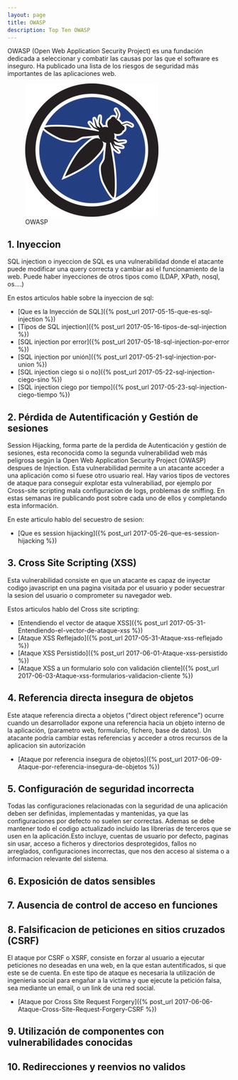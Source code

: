 ```yaml
---
layout: page
title: OWASP
description: Top Ten OWASP
---
```


OWASP (Open Web Application Security Project) es una fundación dedicada a seleccionar y combatir las causas por las que el software es inseguro. Ha publicado una lista de los riesgos de seguridad más importantes de las aplicaciones web. 

<figure>
<img alt="OWASP" src="/resources/images/owasp.png"/>
<figcaption>
OWASP 
</figcaption>
</figure>

## 1. Inyeccion

SQL injection o inyeccion de SQL es una vulnerabilidad donde el atacante puede modificar una query correcta y cambiar asi el funcionamiento de la web. Puede haber inyecciones de otros tipos como (LDAP, XPath, nosql, os....)

En estos articulos hable sobre la inyeccion de sql:

* [Que es la Inyección de SQL]({% post_url 2017-05-15-que-es-sql-injection %}) 
* [Tipos de SQL injection]({% post_url 2017-05-16-tipos-de-sql-injection %}) 
* [SQL injection por error]({% post_url 2017-05-18-sql-injection-por-error %})
* [SQL injection por unión]({% post_url 2017-05-21-sql-injection-por-union %})
* [SQL injection ciego si o no]({% post_url 2017-05-22-sql-injection-ciego-sino %})
* [SQL injection ciego por tiempo]({% post_url 2017-05-23-sql-injection-ciego-tiempo %})


## 2. Pérdida de Autentificación y Gestión de sesiones

Session Hijacking, forma parte de la perdida de Autenticación y gestión de sesiones, esta reconocida como la segunda vulnerabilidad web más peligrosa según la Open Web Application Security Project (OWASP) despues de Injection. Esta vulnerabilidad permite a un atacante acceder a una aplicación como si fuese otro usuario real.
Hay varios tipos de vectores de ataque para conseguir explotar esta vulnerabiliad, por ejemplo por Cross-site scripting mala configuracion de logs, problemas de sniffing.  En estas semanas ire publicando post sobre cada uno de ellos y completando esta información.

En este articulo hablo del secuestro de sesion:

* [Que es session hijacking]({% post_url 2017-05-26-que-es-session-hijacking %}) 


## 3. Cross Site Scripting (XSS)

Esta vulnerabilidad consiste en que un atacante es capaz de inyectar codigo javascript en una pagina visitada por el usuario y poder secuestrar la sesion del usuario o comprometer su navegador web.

Estos articulos hablo del Cross site scripting:

* [Entendiendo el vector de ataque XSS]({% post_url 2017-05-31-Entendiendo-el-vector-de-ataque-xss %}) 
* [Ataque XSS Reflejado]({% post_url 2017-05-31-Ataque-xss-reflejado %}) 
* [Ataque XSS Persistido]({% post_url 2017-06-01-Ataque-xss-persistido %}) 
* [Ataque XSS a un formulario solo con validación cliente]({% post_url 2017-06-03-Ataque-xss-formularios-validacion-cliente %}) 



## 4. Referencia directa insegura de objetos

Este ataque referencia directa a objetos ("direct object reference") ocurre cuando un desarrollador expone una referencia hacia un objeto interno de la aplicación, (parametro web, formulario, fichero, base de datos). Un atacante podría cambiar estas referencias y acceder a otros recursos de la aplicacion sin autorización

* [Ataque por referencia insegura de objetos]({% post_url 2017-06-09-Ataque-por-referencia-insegura-de-objetos %}) 

## 5. Configuración de seguridad incorrecta

Todas las configuraciones relacionadas con la seguridad de una aplicación deben ser definidas, implementadas y mantenidas, ya que las configuraciones por defecto no suelen ser correctas. Ademas se debe mantener todo el codigo actualizado incluido las librerias de terceros que se usen en la aplicación.Esto incluye, cuentas de usuario por defecto, paginas sin usar, acceso a ficheros y directorios desprotegidos, fallos no arreglados, configuraciones incorrectas, que nos den acceso al sistema o a informacion relevante del sistema.



## 6. Exposición de datos sensibles

## 7. Ausencia de control de acceso en funciones

## 8. Falsificacion de peticiones en sitios cruzados (CSRF)

El ataque por CSRF o XSRF, consiste en forzar al usuario a ejecutar peticiones no deseadas en una web, en la que estan autentificados, si que este se de cuenta. En este tipo de ataque es necesaria la utilización de ingenieria social para engañar a la victima y que ejecute la petición falsa, sea mediante un email, o un link de una red social.

*  [Ataque por Cross Site Request Forgery]({% post_url 2017-06-06-Ataque-Cross-Site-Request-Forgery-CSRF %}) 


## 9. Utilización de componentes con vulnerabilidades conocidas

## 10. Redirecciones y reenvios no validos

